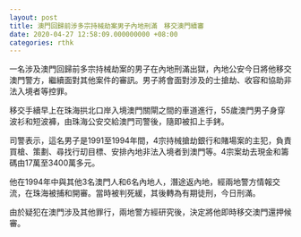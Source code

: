 ```yaml
---
layout: post
title: 澳門回歸前涉多宗持械劫案男子內地刑滿　移交澳門續審
date: 2020-04-27 12:58:09.000000000 +08:00
categories: rthk
---
```


一名涉及澳門回歸前多宗持械劫案的男子在內地刑滿出獄，內地公安今日將他移交澳門警方，繼續面對其他案件的審訊。男子將會面對涉及的士搶劫、收容和協助非法入境者等控罪。

移交手續早上在珠海拱北口岸入境澳門關閘之間的車道進行，55歲澳門男子身穿波衫和短波褲，由珠海公安交給澳門司警後，隨即被扣上手銬。

司警表示，這名男子是1991至1994年間，4宗持械搶劫銀行和賭場案的主犯，負責買槍、策劃、尋找行刧目標、安排內地非法入境者到澳門等。4宗案劫去現金和籌碼由17萬至3400萬多元。

他在1994年中與其他3名澳門人和6名內地人，潛途返內地，經兩地警方情報交流，在珠海被捕和開審。當時被判死緩，其後轉為有期徒刑，今日刑滿。

由於疑犯在澳門涉及其他罪行，兩地警方經研究後，決定將他即時移交澳門還押候審。
